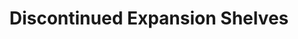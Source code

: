 ---
title: "Discontinued Expansion Shelves"
linkTitle: "Expansion Shelves"
geekdocCollapseSection: true
description: "Retired documents about discontinued Expansion Shelf products."
---